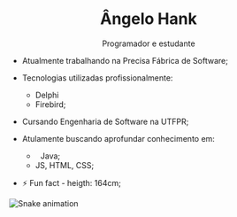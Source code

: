   <h1 align="center">Ângelo Hank</h1>
  <p align="center">Programador e estudante</p>
  
- Atualmente trabalhando na Precisa Fábrica de Software;
- Tecnologias utilizadas profissionalmente: 
    - Delphi
    - Firebird;
    
- Cursando Engenharia de Software na UTFPR;
- Atulamente buscando aprofundar conhecimento em:
    - <img src="https://camo.githubusercontent.com/651195b8c66a9dd22316e672992077dbcecea4ca904b45a6681558ebc0ecc517/68747470733a2f2f75706c6f61642e77696b696d656469612e6f72672f77696b6970656469612f656e2f7468756d622f332f33302f4a6176615f70726f6772616d6d696e675f6c616e67756167655f6c6f676f2e7376672f33303070782d4a6176615f70726f6772616d6d696e675f6c616e67756167655f6c6f676f2e7376672e706e67" class="java"> Java;
    -  JS, HTML, CSS;

- ⚡ Fun fact - heigth: 164cm;

![Snake animation](https://github.com/littleMen21/littleMen21/blob/output/github-contribution-grid-snake.svg)

<style>
  .java{
    heigth: 5px; width: 5px
  }
</style>
